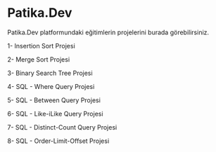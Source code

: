 # Patika.Dev
Patika.Dev platformundaki eğitimlerin projelerini burada görebilirsiniz.

1- Insertion Sort Projesi

2- Merge Sort Projesi

3- Binary Search Tree Projesi

4- SQL - Where Query Projesi

5- SQL - Between Query Projesi

6- SQL - Like-iLike Query Projesi

7- SQL - Distinct-Count Query Projesi

8- SQL - Order-Limit-Offset Projesi
